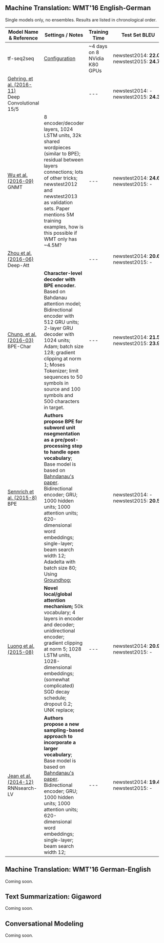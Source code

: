 ## Machine Translation: WMT'16 English-German

Single models only, no ensembles. Results are listed in chronological order.

| Model Name & Reference | Settings / Notes| Training Time | Test Set BLEU |
| --- | --- | --- | --- |
| tf-seq2seq | [Configuration](https://gist.github.com/dennybritz/525ed7c84a40c90b1b77921b39eb90b7) | ~4 days on 8 NVidia K80 GPUs | newstest2014: **22.03** </br> newstest2015: **24.75** | [Model]() <br/> [Data]() |
| [Gehring, et al. (2016-11)](https://arxiv.org/abs/1611.02344) <br/> Deep Convolutional 15/5 | | --- | newstest2014: - <br/> newstest2015: **24.3** | --- |
| [Wu et al. (2016-09)](https://arxiv.org/abs/1609.08144) <br/> GNMT | 8 encoder/decoder layers, 1024 LSTM units, 32k shared wordpieces (similar to BPE); residual between layers connections; lots of other tricks; newstest2012 and newstest2013 as validation sets. Paper mentions 5M training examples, how is this possible if WMT only has ~4.5M? | --- |  newstest2014:&nbsp;**24.61** <br/>newstest2015: -|
| [Zhou et al. (2016-06)](https://arxiv.org/abs/1606.04199) <br/> Deep-Att | | --- | newstest2014: **20.6** <br/> newstest2015: - | --- |
| [Chung, et al. (2016-03)](https://arxiv.org/abs/1603.06147v4) <br/> BPE-Char | **Character-level decoder with BPE encoder.** Based on Bahdanau attention model; Bidirectional encoder with 512 GRU units; 2-layer GRU decoder with 1024 units; Adam; batch size 128; gradient clipping at norm 1; Moses Tokenizer; limit sequences to 50 symbols in source and 100 symbols and 500 characters in target. | --- |  newstest2014: **21.5** </br> newstest2015: **23.9** | --- | 
| [Sennrich et al. (2015-8)](https://arxiv.org/abs/1508.07909) <br/> BPE | **Authors propose BPE for subword unit nsegmentation as a pre/post-processing step to handle open vocabulary**;  Base model is based on [Bahndanau's paper](https://arxiv.org/abs/1409.0473). Bidirectional encoder; GRU; 1000 hidden units; 1000 attention units; 620-dimensional word embeddings; single-layer; beam search width 12; Adadelta with batch size 80; Using [Groundhog](https://github.com/sebastien-j/LV_groundhog); | | newstest2014: - <br/>newstest2015: **20.5** | --- |
| [Luong et al. (2015-08)](https://arxiv.org/abs/1508.04025) | **Novel local/global attention mechanism;** 50k vocabulary; 4 layers in encoder and decoder; unidirectional encoder; gradient clipping at norm 5;  1028 LSTM units, 1028-dimensional embeddings; (somewhat complicated) SGD decay schedule; dropout 0.2; UNK replace;| --- | newstest2014: **20.9** <br/> newstest2015: - | --- |
| [Jean et al. (2014-12)](https://arxiv.org/abs/1412.2007) <br/> RNNsearch-LV | **Authors propose a new sampling-based approach to incorporate a larger vocabulary**; Base model is based on [Bahndanau's paper](https://arxiv.org/abs/1409.0473). Bidirectional encoder; GRU; 1000 hidden units; 1000 attention units; 620-dimensional word embeddings; single-layer; beam search width 12; | --- | newstest2014: **19.4** <br/> newstest2015: - | --- |


## Machine Translation: WMT'16 German-English

Coming soon.


## Text Summarization: Gigaword

Coming soon.


## Conversational Modeling

Coming soon.